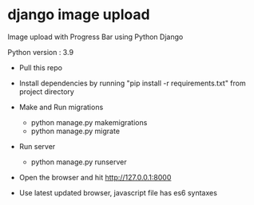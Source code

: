 # django image upload
Image upload with Progress Bar using Python Django


Python version : 3.9

- Pull this repo
- Install dependencies by running "pip install -r requirements.txt" from project directory
- Make and Run migrations
  - python manage.py makemigrations
  - python manage.py migrate
 
 - Run server
   - python manage.py runserver
 
 - Open the browser and hit http://127.0.0.1:8000
 

- Use latest updated browser, javascript file has es6 syntaxes

 
 
  


